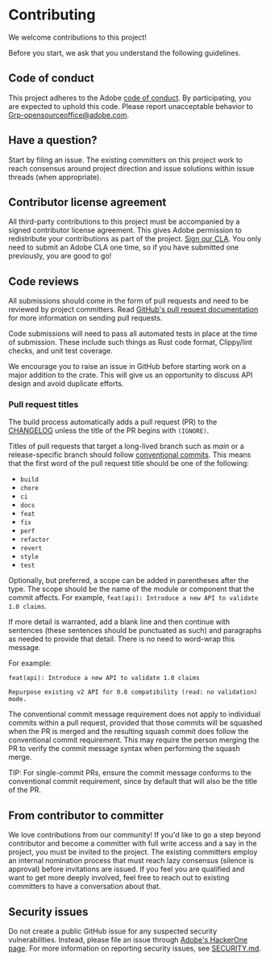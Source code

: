 # Contributing

We welcome contributions to this project!

Before you start, we ask that you understand the following guidelines.

## Code of conduct

This project adheres to the Adobe [code of conduct](CODE_OF_CONDUCT.md). By participating,
you are expected to uphold this code. Please report unacceptable behavior to
[Grp-opensourceoffice@adobe.com](mailto:Grp-opensourceoffice@adobe.com).

## Have a question?

Start by filing an issue. The existing committers on this project work to reach
consensus around project direction and issue solutions within issue threads
(when appropriate).

## Contributor license agreement

All third-party contributions to this project must be accompanied by a signed contributor
license agreement. This gives Adobe permission to redistribute your contributions
as part of the project. [Sign our CLA](https://opensource.adobe.com/cla.html). You
only need to submit an Adobe CLA one time, so if you have submitted one previously,
you are good to go!

## Code reviews

All submissions should come in the form of pull requests and need to be reviewed
by project committers. Read [GitHub's pull request documentation](https://help.github.com/articles/about-pull-requests/)
for more information on sending pull requests.

Code submissions will need to pass all automated tests in place at the time of submission.
These include such things as Rust code format, Clippy/lint checks, and unit test coverage.

We encourage you to raise an issue in GitHub before starting work on a major addition to the crate.
This will give us an opportunity to discuss API design and avoid duplicate efforts.

### Pull request titles

The build process automatically adds a pull request (PR) to the [CHANGELOG](CHANGELOG.md) unless the title of the PR begins with `(IGNORE)`. 

Titles of pull requests that target a long-lived branch such as _main_ or a release-specific branch should follow [conventional commits](https://www.conventionalcommits.org/en/v1.0.0/#specification). This means that the first word of the pull request title should be one of the following:

  * `build`
  * `chore`
  * `ci`
  * `docs`
  * `feat`
  * `fix`
  * `perf`
  * `refactor`
  * `revert`
  * `style`
  * `test`

Optionally, but preferred, a scope can be added in parentheses after the type. The scope should be the name of the module or component that the commit affects. For example, `feat(api): Introduce a new API to validate 1.0 claims`.

If more detail is warranted, add a blank line and then continue with sentences (these sentences should be punctuated as such) and paragraphs as needed to provide that detail. There is no need to word-wrap this message.

For example:

```text
feat(api): Introduce a new API to validate 1.0 claims

Repurpose existing v2 API for 0.8 compatibility (read: no validation) mode.
```

The conventional commit message requirement does not apply to individual commits within a pull request, provided that those commits will be squashed when the PR is merged and the resulting squash commit does follow the conventional commit requirement. This may require the person merging the PR to verify the commit message syntax when performing the squash merge.  

TIP: For single-commit PRs, ensure the commit message conforms to the conventional commit requirement, since by default that will also be the title of the PR.

## From contributor to committer

We love contributions from our community! If you'd like to go a step beyond contributor
and become a committer with full write access and a say in the project, you must
be invited to the project. The existing committers employ an internal nomination
process that must reach lazy consensus (silence is approval) before invitations
are issued. If you feel you are qualified and want to get more deeply involved,
feel free to reach out to existing committers to have a conversation about that.

## Security issues

Do not create a public GitHub issue for any suspected security vulnerabilities. Instead, please file an issue through [Adobe's HackerOne page](https://hackerone.com/adobe?type=team). 
For more information on reporting security issues, see [SECURITY.md](SECURITY.md).

